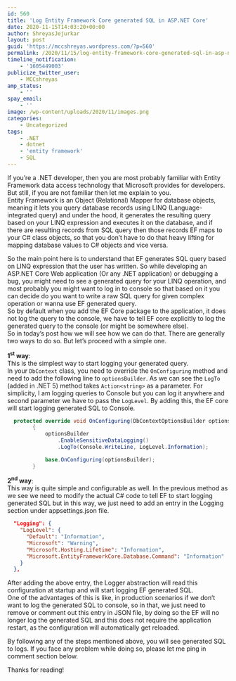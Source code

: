 ```yaml
---
id: 560
title: 'Log Entity Framework Core generated SQL in ASP.NET Core'
date: 2020-11-15T14:03:20+00:00
author: ShreyasJejurkar
layout: post
guid: 'https://mccshreyas.wordpress.com/?p=560'
permalink: /2020/11/15/log-entity-framework-core-generated-sql-in-asp-net-core/
timeline_notification:
    - '1605449003'
publicize_twitter_user:
    - MCCshreyas
amp_status:
    - ''
spay_email:
    - ''
image: /wp-content/uploads/2020/11/images.png
categories:
    - Uncategorized
tags:
    - .NET
    - dotnet
    - 'entity framework'
    - SQL
---
```


If you’re a .NET developer, then you are most probably familiar with Entity Framework data access technology that Microsoft provides for developers.  
But still, if you are not familiar then let me explain to you.  
Entity Framework is an Object (Relational) Mapper for database objects, meaning it lets you query database records using LINQ (Language-integrated query) and under the hood, it generates the resulting query based on your LINQ expression and executes it on the database, and if there are resulting records from SQL query then those records EF maps to your C# class objects, so that you don’t have to do that heavy lifting for mapping database values to C# objects and vice versa.

So the main point here is to understand that EF generates SQL query based on LINQ expression that the user has written. So while developing an ASP.NET Core Web application (Or any .NET application) or debugging a bug, you might need to see a generated query for your LINQ operation, and most probably you might want to log in to console so that based on it you can decide do you want to write a raw SQL query for given complex operation or wanna use EF generated query.  
So by default when you add the EF Core package to the application, it does not log the query to the console, we have to tell EF core explicitly to log the generated query to the console (or might be somewhere else).  
So in today’s post how we will see how we can do that. There are generally two ways to do so. But let’s proceed with a simple one.

**1<sup>st</sup> way**:  
This is the simplest way to start logging your generated query.  
In your `DbContext` class, you need to override the `OnConfiguring` method and need to add the following line to `optionsBuilder`. As we can see the `LogTo` (added in .NET 5) method takes `Action<string>` as a parameter. For simplicity, I am logging queries to Console but you can log it anywhere and second parameter we have to pass the `LogLevel`. By adding this, the EF core will start logging generated SQL to Console.

```csharp
  protected override void OnConfiguring(DbContextOptionsBuilder optionsBuilder)
        {
            optionsBuilder
                .EnableSensitiveDataLogging()
                .LogTo(Console.WriteLine, LogLevel.Information);

            base.OnConfiguring(optionsBuilder);
        }
```

**2<sup>nd</sup> way**:  
This way is quite simple and configurable as well. In the previous method as we see we need to modify the actual C# code to tell EF to start logging generated SQL but in this way, we just need to add an entry in the Logging section under appsettings.json file.

```json
  "Logging": {
    "LogLevel": {
      "Default": "Information",
      "Microsoft": "Warning",
      "Microsoft.Hosting.Lifetime": "Information",
      "Microsoft.EntityFrameworkCore.Database.Command": "Information"
    }
  },
```

After adding the above entry, the Logger abstraction will read this configuration at startup and will start logging EF generated SQL.  
One of the advantages of this is like, in production scenarios if we don’t want to log the generated SQL to console, so in that, we just need to remove or comment out this entry in JSON file, by doing so the EF will no longer log the generated SQL and this does not require the application restart, as the configuration will automatically get reloaded.

By following any of the steps mentioned above, you will see generated SQL to logs. If you face any problem while doing so, please let me ping in comment section below.

Thanks for reading!